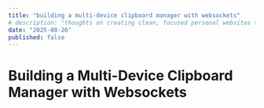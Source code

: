 ```yaml
---
title: "building a multi-device clipboard manager with websockets"
# description: "thoughts on creating clean, focused personal websites that actually convert."
date: "2025-08-26"
published: false
---
```


# Building a Multi-Device Clipboard Manager with Websockets


